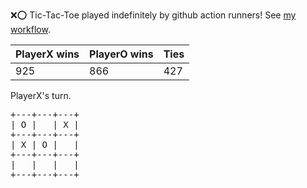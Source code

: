 :x::o: Tic-Tac-Toe played indefinitely by github action runners! See [my workflow](.github/workflows/play.yaml).

|PlayerX wins|PlayerO wins|Ties|
|-|-|-|
|925|866|427|

PlayerX's turn.

<pre>
+---+---+---+
| O |   | X |
+---+---+---+
| X | O |   |
+---+---+---+
|   |   |   |
+---+---+---+
</pre>
